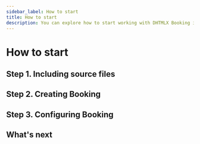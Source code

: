 ```yaml
---
sidebar_label: How to start
title: How to start
description: You can explore how to start working with DHTMLX Booking in the documentation of the DHTMLX JavaScript Booking library. Browse developer guides and API reference, try out code examples and live demos, and download a free 30-day evaluation version of DHTMLX Booking.
---
```


# How to start

## Step 1. Including source files

## Step 2. Creating Booking

## Step 3. Configuring Booking

## What's next
